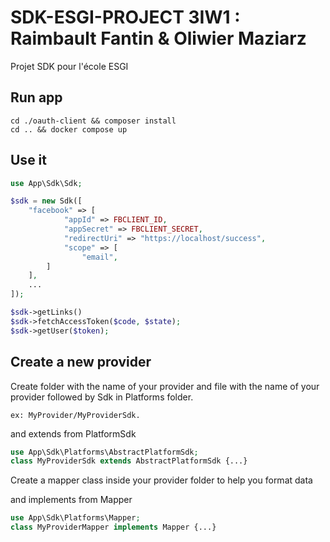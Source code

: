 # SDK-ESGI-PROJECT 3IW1 : Raimbault Fantin & Oliwier Maziarz
Projet SDK pour l'école ESGI

## Run app
```
cd ./oauth-client && composer install
cd .. && docker compose up
```

## Use it
```php
use App\Sdk\Sdk;

$sdk = new Sdk([
    "facebook" => [
            "appId" => FBCLIENT_ID,
            "appSecret" => FBCLIENT_SECRET,
            "redirectUri" => "https://localhost/success",
            "scope" => [
                "email",
        ]
    ],
    ...
]);

$sdk->getLinks()
$sdk->fetchAccessToken($code, $state);
$sdk->getUser($token);
```

## Create a new provider
Create folder with the name of your provider and file with the name of your provider followed by Sdk in Platforms folder.
```
ex: MyProvider/MyProviderSdk.
```

and extends from PlatformSdk

```php
use App\Sdk\Platforms\AbstractPlatformSdk;
class MyProviderSdk extends AbstractPlatformSdk {...}
```

Create a mapper class inside your provider folder to help you format data

and implements from Mapper

```php
use App\Sdk\Platforms\Mapper;
class MyProviderMapper implements Mapper {...}
```
